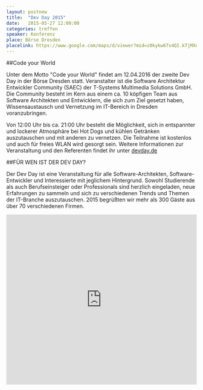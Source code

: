 ```yaml
---
layout: postnew
title:  "Dev Day 2015"
date:   2015-05-27 12:00:00
categories: treffen
speaker: Konferenz
place: Börse Dresden
placelink: https://www.google.com/maps/d/viewer?mid=z0kykw6Ts4QI.kTjMXcoy9opY&msa=0&hl=de&ie=UTF8&t=m&spn=0.026811,0.100422
---
```


##Code your World

Unter dem Motto "Code your World" findet am 12.04.2016 der zweite Dev Day in der Börse Dresden statt. Veranstalter ist die Software Architektur Entwickler Community (SAEC) der T-Systems Multimedia Solutions GmbH. Die Community besteht im Kern aus einem ca. 10 köpfigen Team aus Software Architekten und Entwicklern, die sich zum Ziel gesetzt haben, Wissensaustausch und Vernetzung im IT-Bereich in Dresden voranzubringen. 

Von 12:00 Uhr bis ca. 21:00 Uhr besteht die Möglichkeit, sich in entspannter und lockerer Atmosphäre bei Hot Dogs und kühlen Getränken auszutauschen und mit anderen zu vernetzen. Die Teilnahme ist kostenlos und auch für freies WLAN wird gesorgt sein. Weitere Informationen zur Veranstaltung und den Referenten findet ihr unter <a href="http://www.devday.de">devday.de</a>

##FÜR WEN IST DER DEV DAY?

Der Dev Day ist eine Veranstaltung für alle Software-Architekten, Software-Entwickler und Interessierte mit jeglichem Hintergrund. Sowohl Studierende als auch Berufseinsteiger oder Professionals sind herzlich eingeladen, neue Erfahrungen zu sammeln und sich zu verschiedenen Trends und Themen der IT-Branche auszutauschen. 2015 begrüßten wir mehr als 300 Gäste aus über 70 verschiedenen Firmen.

<iframe src="https://www.google.com/maps/embed?pb=!1m14!1m8!1m3!1d5014.2915521580635!2d13.716052!3d51.068859!3m2!1i1024!2i768!4f13.1!3m3!1m2!1s0x4709cfa13b27c6e7%3A0x9b9ce8f532c212a2!2sMessering+6%2C+01067+Dresden%2C+Deutschland!5e0!3m2!1sde!2s!4v1426015817663" width="100%" height="450" frameborder="0" style="border:0">
</iframe>
